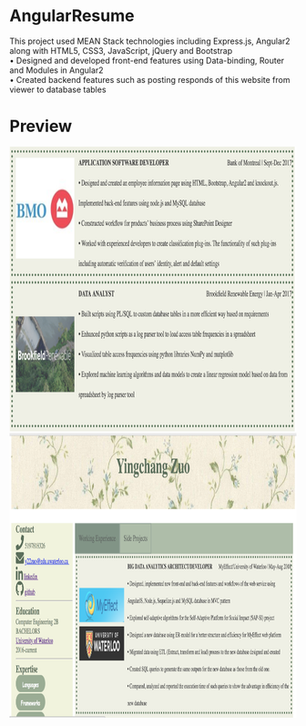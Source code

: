 # AngularResume

This project used MEAN Stack technologies including Express.js, Angular2 along with HTML5, CSS3, JavaScript, jQuery and Bootstrap<br>
•	Designed and developed front-end features using Data-binding, Router and Modules in Angular2<br>
•	Created backend features such as posting responds of this website from viewer to database tables <br>


# Preview

<img src="https://github.com/zuoyingchang/Resume-Website/blob/6082acb3ead3191b9905705fd5371bc3776c7dc6/README_assets/Screen%20Shot%202018-08-26%20at%201.07.52%20PM.png" width="900" height="500" alt="error"/>
<img src="https://github.com/zuoyingchang/Resume-Website/blob/6082acb3ead3191b9905705fd5371bc3776c7dc6/README_assets/Screen%20Shot%202018-08-26%20at%201.08.01%20PM.png" width="700" height="500" alt="error"/>

## 
